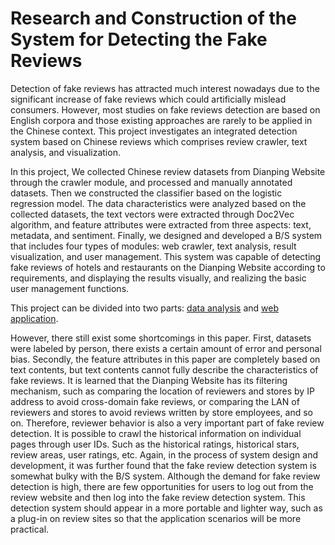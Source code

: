 

# Research and Construction of the System for Detecting the Fake Reviews

Detection of fake reviews has attracted much interest nowadays due to the significant increase of fake reviews which could artificially mislead consumers. However, most studies on fake reviews detection are based on English corpora and those existing approaches are rarely to be applied in the Chinese context. This project investigates an integrated detection system based on Chinese reviews which comprises review crawler, text analysis, and visualization.

In this project, We collected Chinese review datasets from Dianping Website through the crawler module, and processed and manually annotated datasets. Then we constructed the classifier based on the logistic regression model. The data characteristics were analyzed based on the collected datasets, the text vectors were extracted through Doc2Vec algorithm, and feature attributes were extracted from three aspects: text, metadata, and sentiment. Finally, we designed and developed a B/S system that includes four types of modules: web crawler, text analysis, result visualization, and user management. This system was capable of detecting fake reviews of hotels and restaurants on the Dianping Website according to requirements, and displaying the results visually, and realizing the basic user management functions.

This project can be divided into two parts: [data analysis](https://github.com/ppzhenghua/FakeReviewDetectionSystem-FrontEnd/blob/main/Document/ReviewDetection.md) and [web application](https://github.com/ppzhenghua/FakeReviewDetectionSystem-FrontEnd/blob/main/Document/WebApplication.md).

However, there still exist some shortcomings in this paper. First, datasets were labeled by person, there exists a certain amount of error and personal bias. Secondly, the feature attributes in this paper are completely based on text contents, but text contents cannot fully describe the characteristics of fake reviews. It is learned that the Dianping Website has its filtering mechanism, such as comparing the location of reviewers and stores by IP address to avoid cross-domain fake reviews, or comparing the LAN of reviewers and stores to avoid reviews written by store employees, and so on. Therefore, reviewer behavior is also a very important part of fake review detection. It is possible to crawl the historical information on individual pages through user IDs. Such as the historical ratings, historical stars, review areas, user ratings, etc. Again, in the process of system design and development, it was further found that the fake review detection system is somewhat bulky with the B/S system. Although the demand for fake review detection is high, there are few opportunities for users to log out from the review website and then log into the fake review detection system. This detection system should appear in a more portable and lighter way, such as a plug-in on review sites so that the application scenarios will be more practical.
